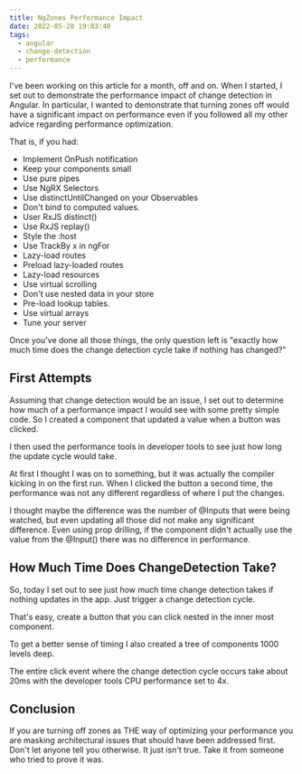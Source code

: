 ```yaml
---
title: NgZones Performance Impact
date: 2022-05-28 19:03:40
tags:
  - angular
  - change-detection
  - performance
---
```


I've been working on this article for a month, off and on. When I started, I set out to demonstrate the performance impact of change detection in Angular. In particular, I wanted to demonstrate that turning zones off would have a significant impact on performance even if you followed all my other advice regarding performance optimization.

That is, if you had:
- Implement OnPush notification
- Keep your components small
- Use pure pipes
- Use NgRX Selectors
- Use distinctUntilChanged on your Observables
- Don't bind to computed values.
- User RxJS distinct()
- Use RxJS replay()
- Style the :host
- Use TrackBy x in ngFor
- Lazy-load routes
- Preload lazy-loaded routes
- Lazy-load resources
- Use virtual scrolling
- Don't use nested data in your store
- Pre-load lookup tables.
- Use virtual arrays
- Tune your server

Once you've done all those things, the only question left is "exactly how much time does the change detection cycle take if nothing has changed?"

## First Attempts

Assuming that change detection would be an issue, I set out to determine how much of a performance impact I would see with some pretty simple code.  So I created a component that updated a value when a button was clicked.

I then used the performance tools in developer tools to see just how long the update cycle would take.

At first I thought I was on to something, but it was actually the compiler kicking in on the first run. When I clicked the button a second time, the performance was not any different regardless of where I put the changes.

I thought maybe the difference was the number of @Inputs that were being watched, but even updating all those did not make any significant difference.  Even using prop drilling, if the component didn't actually use the value from the @Input() there was no difference in performance.

## How Much Time Does ChangeDetection Take?

So, today I set out to see just how much time change detection takes if nothing updates in the app.  Just trigger a change detection cycle.

That's easy, create a button that you can click nested in the inner most component.

To get a better sense of timing I also created a tree of components 1000 levels deep.

The entire click event where the change detection cycle occurs take about 20ms with the developer tools CPU performance set to 4x.

## Conclusion

If you are turning off zones as THE way of optimizing your performance you are masking architectural issues that should have been addressed first. Don't let anyone tell you otherwise. It just isn't true. Take it from someone who tried to prove it was.
